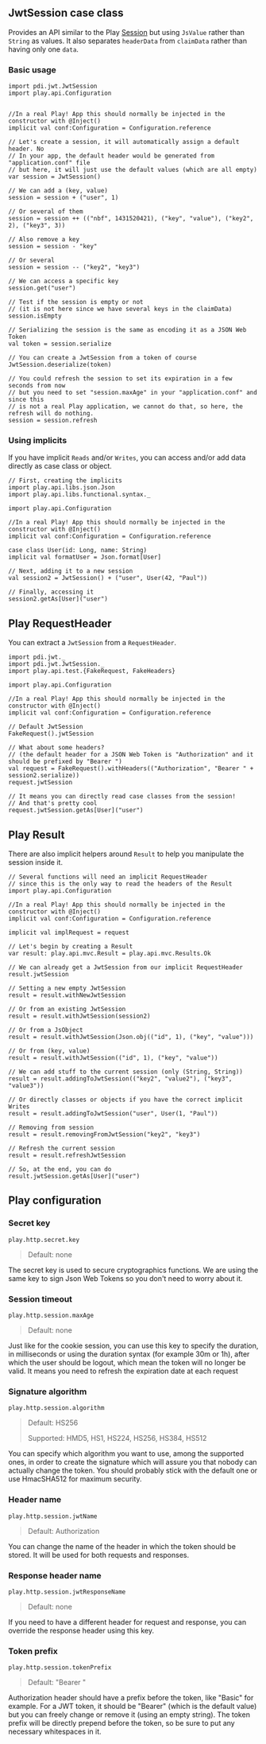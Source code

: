 ## JwtSession case class

Provides an API similar to the Play [Session](https://www.playframework.com/documentation/2.3.x/api/scala/index.html#play.api.mvc.Session) but using `JsValue` rather than `String` as values. It also separates `headerData` from `claimData` rather than having only one `data`.

### Basic usage

```tut
import pdi.jwt.JwtSession
import play.api.Configuration


//In a real Play! App this should normally be injected in the constructor with @Inject()
implicit val conf:Configuration = Configuration.reference

// Let's create a session, it will automatically assign a default header. No
// In your app, the default header would be generated from "application.conf" file
// but here, it will just use the default values (which are all empty)
var session = JwtSession()

// We can add a (key, value)
session = session + ("user", 1)

// Or several of them
session = session ++ (("nbf", 1431520421), ("key", "value"), ("key2", 2), ("key3", 3))

// Also remove a key
session = session - "key"

// Or several
session = session -- ("key2", "key3")

// We can access a specific key
session.get("user")

// Test if the session is empty or not
// (it is not here since we have several keys in the claimData)
session.isEmpty

// Serializing the session is the same as encoding it as a JSON Web Token
val token = session.serialize

// You can create a JwtSession from a token of course
JwtSession.deserialize(token)

// You could refresh the session to set its expiration in a few seconds from now
// but you need to set "session.maxAge" in your "application.conf" and since this
// is not a real Play application, we cannot do that, so here, the refresh will do nothing.
session = session.refresh
```

### Using implicits

If you have implicit `Reads` and/or `Writes`, you can access and/or add data directly as case class or object.

```tut
// First, creating the implicits
import play.api.libs.json.Json
import play.api.libs.functional.syntax._

import play.api.Configuration

//In a real Play! App this should normally be injected in the constructor with @Inject()
implicit val conf:Configuration = Configuration.reference

case class User(id: Long, name: String)
implicit val formatUser = Json.format[User]

// Next, adding it to a new session
val session2 = JwtSession() + ("user", User(42, "Paul"))

// Finally, accessing it
session2.getAs[User]("user")
```

## Play RequestHeader

You can extract a `JwtSession` from a `RequestHeader`.

```tut
import pdi.jwt._
import pdi.jwt.JwtSession._
import play.api.test.{FakeRequest, FakeHeaders}

import play.api.Configuration

//In a real Play! App this should normally be injected in the constructor with @Inject()
implicit val conf:Configuration = Configuration.reference

// Default JwtSession
FakeRequest().jwtSession

// What about some headers?
// (the default header for a JSON Web Token is "Authorization" and it should be prefixed by "Bearer ")
val request = FakeRequest().withHeaders(("Authorization", "Bearer " + session2.serialize))
request.jwtSession

// It means you can directly read case classes from the session!
// And that's pretty cool
request.jwtSession.getAs[User]("user")
```

## Play Result

There are also implicit helpers around `Result` to help you manipulate the session inside it.

```tut
// Several functions will need an implicit RequestHeader
// since this is the only way to read the headers of the Result
import play.api.Configuration

//In a real Play! App this should normally be injected in the constructor with @Inject()
implicit val conf:Configuration = Configuration.reference

implicit val implRequest = request

// Let's begin by creating a Result
var result: play.api.mvc.Result = play.api.mvc.Results.Ok

// We can already get a JwtSession from our implicit RequestHeader
result.jwtSession

// Setting a new empty JwtSession
result = result.withNewJwtSession

// Or from an existing JwtSession
result = result.withJwtSession(session2)

// Or from a JsObject
result = result.withJwtSession(Json.obj(("id", 1), ("key", "value")))

// Or from (key, value)
result = result.withJwtSession(("id", 1), ("key", "value"))

// We can add stuff to the current session (only (String, String))
result = result.addingToJwtSession(("key2", "value2"), ("key3", "value3"))

// Or directly classes or objects if you have the correct implicit Writes
result = result.addingToJwtSession("user", User(1, "Paul"))

// Removing from session
result = result.removingFromJwtSession("key2", "key3")

// Refresh the current session
result = result.refreshJwtSession

// So, at the end, you can do
result.jwtSession.getAs[User]("user")
```

## Play configuration

### Secret key

`play.http.secret.key`

> Default: none

The secret key is used to secure cryptographics functions. We are using the same key to sign Json Web Tokens so you don't need to worry about it.

### Session timeout

`play.http.session.maxAge`

> Default: none

Just like for the cookie session, you can use this key to specify the duration, in milliseconds or using the duration syntax (for example 30m or 1h), after which the user should be logout, which mean the token will no longer be valid. It means you need to refresh the expiration date at each request

### Signature algorithm

`play.http.session.algorithm`

> Default: HS256
>
> Supported: HMD5, HS1, HS224, HS256, HS384, HS512

You can specify which algorithm you want to use, among the supported ones, in order to create the signature which will assure you that nobody can actually change the token. You should probably stick with the default one or use HmacSHA512 for maximum security.

### Header name

`play.http.session.jwtName`

> Default: Authorization

You can change the name of the header in which the token should be stored. It will be used for both requests and responses.

### Response header name

`play.http.session.jwtResponseName`

> Default: none

If you need to have a different header for request and response, you can override the response header using this key.


### Token prefix

`play.http.session.tokenPrefix`

> Default: "Bearer "

Authorization header should have a prefix before the token, like "Basic" for example. For a JWT token, it should be "Bearer" (which is the default value) but you can freely change or remove it (using an empty string). The token prefix will be directly prepend before the token, so be sure to put any necessary whitespaces in it.

